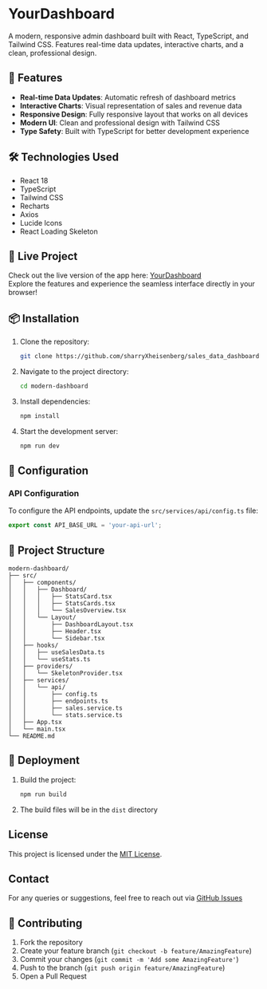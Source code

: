 # YourDashboard

A modern, responsive admin dashboard built with React, TypeScript, and Tailwind CSS. Features real-time data updates, interactive charts, and a clean, professional design.

## 🚀 Features

- **Real-time Data Updates**: Automatic refresh of dashboard metrics
- **Interactive Charts**: Visual representation of sales and revenue data
- **Responsive Design**: Fully responsive layout that works on all devices
- **Modern UI**: Clean and professional design with Tailwind CSS
- **Type Safety**: Built with TypeScript for better development experience

## 🛠️ Technologies Used

- React 18
- TypeScript
- Tailwind CSS
- Recharts
- Axios
- Lucide Icons
- React Loading Skeleton

## 🚀 Live Project
Check out the live version of the app here: [YourDashboard](https://dash-board-smoky.vercel.app/)  
Explore the features and experience the seamless interface directly in your browser!


## 📦 Installation

1. Clone the repository:
   ```bash
   git clone https://github.com/sharryXheisenberg/sales_data_dashboard.git
   ```

2. Navigate to the project directory:
   ```bash
   cd modern-dashboard
   ```

3. Install dependencies:
   ```bash
   npm install
   ```

4. Start the development server:
   ```bash
   npm run dev
   ```

## 🔧 Configuration

### API Configuration
To configure the API endpoints, update the `src/services/api/config.ts` file:

```typescript
export const API_BASE_URL = 'your-api-url';
```

## 📁 Project Structure

```
modern-dashboard/
├── src/
│   ├── components/
│   │   ├── Dashboard/
│   │   │   ├── StatsCard.tsx
│   │   │   ├── StatsCards.tsx
│   │   │   └── SalesOverview.tsx
│   │   └── Layout/
│   │       ├── DashboardLayout.tsx
│   │       ├── Header.tsx
│   │       └── Sidebar.tsx
│   ├── hooks/
│   │   ├── useSalesData.ts
│   │   └── useStats.ts
│   ├── providers/
│   │   └── SkeletonProvider.tsx
│   ├── services/
│   │   └── api/
│   │       ├── config.ts
│   │       ├── endpoints.ts
│   │       ├── sales.service.ts
│   │       └── stats.service.ts
│   ├── App.tsx
│   └── main.tsx
└── README.md
```

## 🚀 Deployment

1. Build the project:
   ```bash
   npm run build
   ```

2. The build files will be in the `dist` directory

## License
This project is licensed under the [MIT License](LICENSE).

## Contact
For any queries or suggestions, feel free to reach out via [GitHub Issues](https://github.com/sharryXheisenberg/sales_data_dashboard/issues)

## 👥 Contributing

1. Fork the repository
2. Create your feature branch (`git checkout -b feature/AmazingFeature`)
3. Commit your changes (`git commit -m 'Add some AmazingFeature'`)
4. Push to the branch (`git push origin feature/AmazingFeature`)
5. Open a Pull Request

